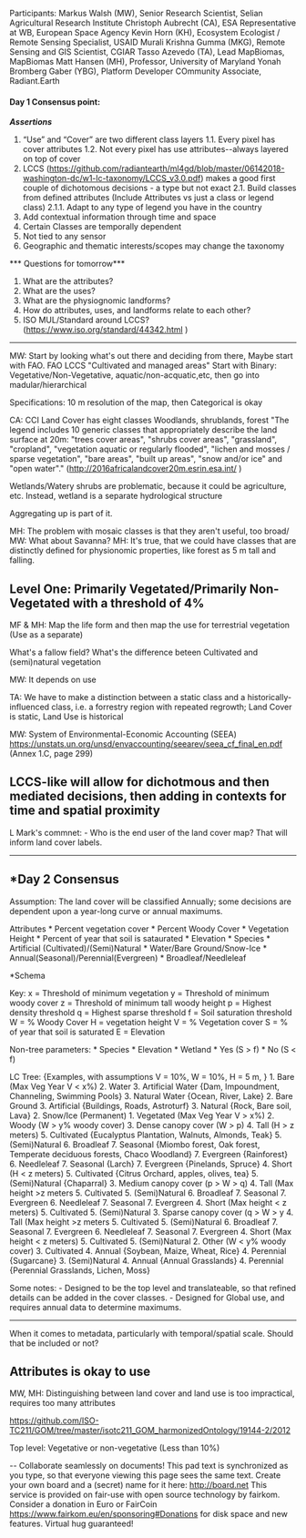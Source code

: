 Participants:
Markus Walsh (MW), Senior Research Scientist, Selian Agricultural Research Institute
Christoph Aubrecht (CA), ESA Representative at WB, European Space Agency
Kevin Horn (KH), Ecosystem Ecologist / Remote Sensing Specialist, USAID
Murali Krishna Gumma (MKG), Remote Sensing and GIS Scientist, CGIAR
Tasso Azevedo (TA), Lead MapBiomas, MapBiomas
Matt Hansen (MH), Professor, University of Maryland
Yonah Bromberg Gaber (YBG), Platform Developer COmmunity Associate, Radiant.Earth


#### Day 1 Consensus point:

***Assertions***	
1. “Use” and “Cover” are two different class layers
	1.1. Every pixel has cover attributes
	1.2. Not every pixel has use attributes--always layered on top of cover
2. LCCS (https://github.com/radiantearth/ml4gd/blob/master/06142018-washington-dc/w1-lc-taxonomy/LCCS_v3.0.pdf) makes a good first couple of dichotomous decisions - a type but not exact
	2.1. Build classes from defined attributes (Include Attributes vs just a class or legend class)
		2.1.1. Adapt to any type of legend you have in the country
3. Add contextual information through time and space
4. Certain Classes are temporally dependent
5. Not tied to any sensor
6. Geographic and thematic interests/scopes may change the taxonomy

*** Questions for tomorrow***
1. What are the attributes?
2. What are the uses?
3. What are the physiognomic landforms?
4. How do attributes, uses, and landforms relate to each other?
5. ISO MUL/Standard around LCCS? (https://www.iso.org/standard/44342.html )


--------------------------------------



MW: Start by looking what's out there and deciding from there, Maybe start with FAO.
FAO LCCS "Cultivated and managed areas"
Start with Binary: Vegetative/Non-Vegetative, aquatic/non-acquatic,etc, then go into madular/hierarchical

Specifications: 10 m resolution of the map, then Categorical is okay

CA: CCI Land Cover has eight classes
Woodlands, shrublands, forest
"The legend includes 10 generic classes that appropriately describe the land surface at 20m: "trees cover areas", "shrubs cover areas", "grassland", "cropland", "vegetation aquatic or regularly flooded", "lichen and mosses / sparse vegetation", "bare areas", "built up areas", "snow and/or ice" and "open water"." (http://2016africalandcover20m.esrin.esa.int/ ) 

Wetlands/Watery shrubs are problematic, because it could be agriculture, etc. 
Instead, wetland is a separate hydrological structure

Aggregating up is part of it.

MH: The problem with mosaic classes is that they aren't useful, too broad/
MW: What about Savanna?
MH: It's true, that we could have classes that are distinctly defined for physionomic properties, like forest as 5 m tall and falling. 

## Level One: Primarily Vegetated/Primarily Non-Vegetated with a threshold of 4%

MF & MH: Map the life form and then map the use for terrestrial vegetation (Use as a separate)

What's a fallow field? What's the difference beteen Cultivated and (semi)natural vegetation

MW: It depends on use

TA: We have to make a distinction between a static class and a historically-influenced class, i.e. a forrestry region with repeated regrowth; Land Cover is static, Land Use is historical


MW: System of Environmental-Economic Accounting (SEEA) https://unstats.un.org/unsd/envaccounting/seearev/seea_cf_final_en.pdf (Annex 1.C, page 299)

## LCCS-like will allow for dichotmous and then mediated decisions, then adding in contexts for time and spatial proximity


L
Mark's commnet:
    - Who is the end user of the land cover map? That will inform land cover labels. 
    

-----------------------------------------------
*Day 2 Consensus
-----------------------------------------------

Assumption: The land cover will be classified Annually; some decisions are dependent upon a year-long curve or annual maximums.

Attributes
	* Percent vegetation cover
	* Percent Woody Cover
	* Vegetation Height
	* Percent of year that soil is sataurated
	* Elevation
	* Species
	* Artificial (Cultivated)/(Semi)Natural
	* Water/Bare Ground/Snow-Ice
	* Annual(Seasonal)/Perennial(Evergreen)
	* Broadleaf/Needleleaf

*Schema


Key: 
x = Threshold of minimum vegetation
y = Threshold of minimum woody cover
z = Threshold of minimum tall woody height
p = Highest density threshold
q = Highest sparse threshold
f = Soil saturation threshold
W = % Woody Cover
H = vegetation height
V = % Vegetation cover
S = % of year that soil is saturated
E = Elevation

Non-tree parameters:
	* Species
	* Elevation
	* Wetland
		* Yes (S > f)
		* No (S < f)

LC Tree: {Examples, with assumptions V = 10%, W = 10%, H = 5 m, }
	1. Bare (Max Veg Year V < x%)
		2. Water
			3. Artificial Water {Dam, Impoundment, Channeling, Swimming Pools}
			3. Natural Water {Ocean, River, Lake}
		2. Bare Ground
			3. Artificial {Buildings, Roads, Astroturf}
			3. Natural {Rock, Bare soil, Lava}
		2. Snow/Ice (Permanent)
	1. Vegetated (Max Veg Year V > x%)
		2. Woody (W > y% woody cover)
			3. Dense canopy cover (W > p)
				4. Tall (H > z meters) 
					5. Cultivated {Eucalyptus Plantation, Walnuts, Almonds, Teak}
					5. (Semi)Natural
						6. Broadleaf
							7. Seasonal {Miombo forest, Oak forest, Temperate deciduous forests, Chaco Woodland}
							7. Evergreen {Rainforest}
						6. Needleleaf
							7. Seasonal  {Larch}
							7. Evergreen {Pinelands, Spruce}
				4. Short (H < z meters)
					5. Cultivated {Citrus Orchard, apples, olives, tea}
					5. (Semi)Natural {Chaparral}
			3. Medium canopy cover (p > W > q)
				4. Tall (Max height >z meters
					5. Cultivated
					5. (Semi)Natural
						6. Broadleaf
							7. Seasonal
							7. Evergreen
						6. Needleleaf
							7. Seasonal
							7. Evergreen
				4. Short (Max height < z meters)
					5. Cultivated
					5. (Semi)Natural
			3. Sparse canopy cover (q > W > y
				4. Tall (Max height >z meters
					5. Cultivated
					5. (Semi)Natural
						6. Broadleaf
							7. Seasonal
							7. Evergreen
						6. Needleleaf
							7. Seasonal
							7. Evergreen
				4. Short (Max height < z meters)
					5. Cultivated
					5. (Semi)Natural
		2. Other (W < y% woody cover)
			3. Cultivated 
				4. Annual {Soybean, Maize, Wheat, Rice} 
				4. Perennial {Sugarcane}
			3. (Semi)Natural
				4. Annual {Annual Grasslands}
				4. Perennial {Perennial Grasslands, Lichen, Moss}

Some notes:
	- Designed to be the top level and translateable, so that refined details can be added in the cover classes.
	- Designed for Global use, and requires annual data to determine maximums.


-----------------------------------------------------

When it comes to metadata, particularly with temporal/spatial scale. Should that be included or not? 

## Attributes is okay to use

MW, MH: Distinguishing between land cover and land use is too impractical, requires too many attributes

https://github.com/ISO-TC211/GOM/tree/master/isotc211_GOM_harmonizedOntology/19144-2/2012

Top level: Vegetative or non-vegetative (Less than 10%)

--
Collaborate seamlessly on documents! This pad text is synchronized as you type, so that everyone viewing this page sees the same text. 
Create your own board and a (secret) name for it here: http://board.net This service is provided on fair-use with open source technology by fairkom. 
Consider a donation in Euro or FairCoin https://www.fairkom.eu/en/sponsoring#Donations for disk space and new features. Virtual hug guaranteed! 

